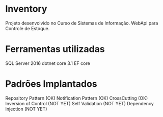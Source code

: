 # Inventory
Projeto desenvolvido no Curso de Sistemas de Informação.
WebApi para Controle de Estoque.

# Ferramentas utilizadas
SQL Server 2016
dotnet core 3.1
EF core

# Padrões Implantados
Repository Pattern (OK)
Notification Pattern (OK)
CrossCutting (OK)
Inversion of Control (NOT YET)
Self Validation (NOT YET)
Dependency Injection (NOT YET)
